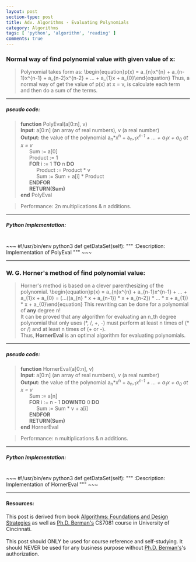 ```yaml
---
layout: post
section-type: post
title: Adv. Algorithms - Evaluating Polynomials
category: Algorithms
tags: [ 'python', 'algorithm', 'reading' ]
comments: true
---
```

<head>
<script src='https://cdnjs.cloudflare.com/ajax/libs/mathjax/2.7.5/latest.js?config=TeX-MML-AM_CHTML' async></script>
</head>

### Normal way of find polynomial value with given value of x:
> Polynomial takes form as:
>\begin{equation}p(x) = a_{n}x^{n} + a_{n-1}x^{n-1} + a_{n-2}x^{n-2} + ... + a_{1}x + a_{0}\end{equation}
>Thus, a normal way of get the value of p(x) at x = v, is calculate each term and then do a sum of the terms.<br>

<hr>

##### pseudo code:
>**function** PolyEval(a[0:n], v) <br>
>**Input**: a[0:n] (an array of real numbers), v (a real number) <br>
>**Output:** the value of the polynomial a<sub>n</sub>*x<sup>n</sup> + a<sub>n-1</sub>*x<sup>n-1</sup> + ... + a<sub>1</sub>x + a<sub>0</sub> at x = v*<br>
>&nbsp;&nbsp;&nbsp;&nbsp;&nbsp; Sum := a[0] <br>
>&nbsp;&nbsp;&nbsp;&nbsp;&nbsp; Product := 1 <br>
>&nbsp;&nbsp;&nbsp;&nbsp;&nbsp; **FOR** i := 1 **TO** n **DO**<br>
>&nbsp;&nbsp;&nbsp;&nbsp;&nbsp;&nbsp;&nbsp;&nbsp;&nbsp;&nbsp; Product := Product * v<br>
>&nbsp;&nbsp;&nbsp;&nbsp;&nbsp;&nbsp;&nbsp;&nbsp;&nbsp;&nbsp; Sum := Sum + a[i] * Product<br>
>&nbsp;&nbsp;&nbsp;&nbsp;&nbsp; **ENDFOR**<br>
>&nbsp;&nbsp;&nbsp;&nbsp;&nbsp; **RETURN(Sum)**<br>
**end** PolyEval <br>

>Performance: 2n multiplications & n additions.

<hr>

##### Python Implementation:
<br>
~~~ 
#!/usr/bin/env python3
def getDataSet(self):
        """
        :Description: Implementation of PolyEval
        """
~~~
<br>

<hr>

### W. G. Horner's method of find polynomial value:
> Horner's method is based on a clever parenthesizing of the polynomial.
>\begin{equation}p(x) = a_{n}x^{n} + a_{n-1}x^{n-1} + ... + a_{1}x + a_{0} = (...((a_{n} * x + a_{n-1}) * x + a_{n-2}) * ... * x + a_{1}) * x + a_{0}\end{equation}
>This rewriting can be done for a polynomial of **any** degree n!<br>
>It can be proved that any algorithm for evaluating an n_th degree polynomial that only uses (\*, /, +, -) must perform at least n times of (\* or /) and at least n times of (+ or -).<br>
>Thus, **HornerEval** is an optimal algorithm for evaluating polynomials.

<hr>

##### pseudo code:
>**function** HornerEval(a[0:n], v) <br>
>**Input**: a[0:n] (an array of real numbers), v (a real number) <br>
>**Output:** the value of the polynomial a<sub>n</sub>*x<sup>n</sup> + a<sub>n-1</sub>*x<sup>n-1</sup> + ... + a<sub>1</sub>x + a<sub>0</sub> at x = v*<br>
>&nbsp;&nbsp;&nbsp;&nbsp;&nbsp; Sum := a[n] <br>
>&nbsp;&nbsp;&nbsp;&nbsp;&nbsp; **FOR** i := n - 1 **DOWNTO** 0 **DO**<br>
>&nbsp;&nbsp;&nbsp;&nbsp;&nbsp;&nbsp;&nbsp;&nbsp;&nbsp;&nbsp; Sum := Sum * v + a[i]<br>
>&nbsp;&nbsp;&nbsp;&nbsp;&nbsp; **ENDFOR**<br>
>&nbsp;&nbsp;&nbsp;&nbsp;&nbsp; **RETURN(Sum)**<br>
**end** HornerEval <br>

>Performance: n multiplications & n additions.


<hr>

##### Python Implementation:
<br>
~~~ 
#!/usr/bin/env python3
def getDataSet(self):
        """
        :Description: Implementation of HornerEval
        """
~~~
<br>

<hr>

#### Resources:
This post is derived from book [Algorithms: Foundations and Design Strategies](https://www.google.com/url?sa=t&rct=j&q=&esrc=s&source=web&cd=1&cad=rja&uact=8&ved=2ahUKEwjXxpDXqZvdAhUF9IMKHd-EBBMQFjAAegQIChAB&url=https%3A%2F%2Fwww.amazon.com%2FAlgorithms-Foundations-Strategies-Kenneth-Berman%2Fdp%2F0692993762&usg=AOvVaw3nkti_AUzVC1V8GF_CMFlH) as well as [Ph.D. Berman's](https://eecs.ceas.uc.edu/~berman/) CS7081 course in University of Cincinnati.
<br><br>
This post should ONLY be used for course reference and self-studying. It should NEVER be used for any business purpose without [Ph.D. Berman's](https://eecs.ceas.uc.edu/~berman/)'s authorization.
<br>
